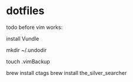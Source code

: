 # dotfiles

todo before vim works:

install Vundle

mkdir ~/.undodir

touch .vimBackup

brew install ctags
brew install the_silver_searcher


